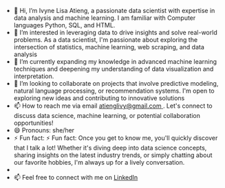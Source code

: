 - 👋 Hi, I’m Ivyne Lisa Atieng, a passionate data scientist with expertise in data analysis and machine learning. I am familiar with Computer languages Python, SQL, and HTML.
- 👀 I’m interested in leveraging data to drive insights and solve real-world problems. As a data scientist, I'm passionate about exploring the intersection of statistics, machine learning, web scraping, and data analysis
- 🌱 I’m currently expanding my knowledge in advanced machine learning techniques and deepening my understanding of data visualization and interpretation.
- 💞️ I’m looking to collaborate on projects that involve predictive modeling, natural language processing, or recommendation systems. I'm open to exploring new ideas and contributing to innovative solutions
- 📫 How to reach me via email [atienglivy@gmail.com ](mailto:atienglivy@gmail.com). Let's connect to discuss data science, machine learning, or potential collaboration opportunities!
- 😄 Pronouns: she/her
- ⚡ Fun fact: ⚡ Fun fact: Once you get to know me, you'll quickly discover that I talk a lot! Whether it's diving deep into data science concepts, sharing insights on the latest industry trends,
      or simply chatting about our favorite hobbies, I'm always up for a lively conversation.
-
- 📫 Feel free to connect with me on [LinkedIn](https://www.linkedin.com/in/ivy-atieng-6950a42b5)
  
<!---
Atieng/Atieng is a ✨ special ✨ repository because its `README.md` (this file) appears on your GitHub profile.
You can click the Preview link to take a look at your changes.
--->
 
